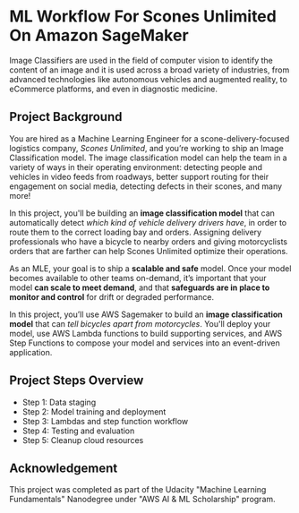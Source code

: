 # ML Workflow For Scones Unlimited On Amazon SageMaker

Image Classifiers are used in the field of computer vision to identify the content of an image and it is used across a broad variety of industries, from advanced technologies 
like autonomous vehicles and augmented reality, to eCommerce platforms, and even in diagnostic medicine.

## Project Background

You are hired as a Machine Learning Engineer for a scone-delivery-focused logistics company, *Scones Unlimited*,  and you’re working to ship an Image Classification model. The image classification model can help the team in a variety of ways in their operating environment: detecting people and vehicles in video feeds from roadways, better support routing for their engagement on social media, detecting defects in their scones, and many more!

In this project, you'll be building an **image classification model** that can automatically detect *which kind of vehicle delivery drivers have*, in order to route them to the correct loading bay and orders. Assigning delivery professionals who have a bicycle to nearby orders and giving motorcyclists orders that are farther can help Scones Unlimited optimize their operations.

As an MLE, your goal is to ship a **scalable and safe** model. Once your model becomes available to other teams on-demand, it’s important that your model **can scale to meet demand**, and that **safeguards are in place to monitor and control** for drift or degraded performance.

In this project, you’ll use AWS Sagemaker to build an **image classification model** that can *tell bicycles apart from motorcycles*.  You'll deploy your model, use AWS Lambda functions to build supporting services, and AWS Step Functions to compose your model and services into an event-driven application.

## Project Steps Overview

- Step 1: Data staging
- Step 2: Model training and deployment
- Step 3: Lambdas and step function workflow
- Step 4: Testing and evaluation
- Step 5: Cleanup cloud resources

## Acknowledgement

This project was completed as part of the Udacity "Machine Learning Fundamentals" Nanodegree under "AWS AI & ML Scholarship" program.
